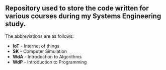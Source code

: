 ## Repository used to store the code written for various courses during my Systems Engineering study.

The abbreviations are as follows:
- **IoT** - Internet of things
-  **SK** - Computer Simulation
-  **WdA** - Introduction to Algorithms
-  **WdP** - Introduction to Programming
